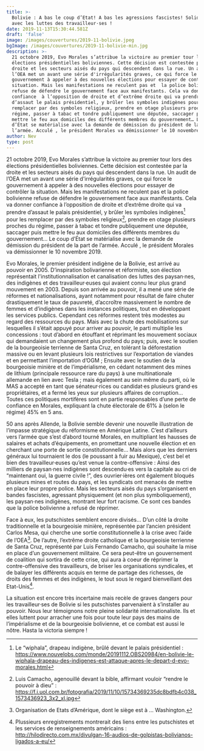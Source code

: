 ```yaml
---
title: >-
  Bolivie : A bas le coup d’Etat! A bas les agressions fascistes! Solidarité
  avec les luttes des travailleur·ses !
date: 2019-11-13T15:30:44.581Z
draft: 'false'
image: /images/couvertures/2019-11-bolivie.jpeg
bgImage: /images/couvertures/2019-11-bolivie-min.jpg
description: >-
  21 octobre 2019, Evo Morales s’attribue la victoire au premier tour lors des
  élections présidentielles boliviennes. Cette décision est contestée par la
  droite et les secteurs aisés du pays qui descendent dans la rue. Un audit de
  l’OEA met un avant une série d'irrégularités graves, ce qui force le
  gouvernement à appeler à des nouvelles élections pour essayer de contrôler la
  situation. Mais les manifestations ne reculent pas et  la police bolivienne
  refuse de défendre le gouvernement face aux manifestants. Cela va donner
  confiance  à l’opposition de droite et d’extrême droite qui va prendre
  d’assaut le palais présidentiel, y brûler les symboles indigènes pour les
  remplacer par des symboles religieux, prendre en otage plusieurs proches du
  régime, passer à tabac et tondre publiquement une députée, saccager puis
  mettre le feu aux domiciles des différents membres du gouvernement… Le coup
  d’État se matérialise avec la demande de démission du président de la part de
  l’armée. Acculé , le président Morales va démissionner le 10 novembre 2019.
author: Nev
type: post
---
```

21 octobre 2019, Evo Morales s’attribue la victoire au premier tour lors des élections présidentielles boliviennes. Cette décision est contestée par la droite et les secteurs aisés du pays qui descendent dans la rue. Un audit de l’OEA met un avant une série d'irrégularités graves, ce qui force le gouvernement à appeler à des nouvelles élections pour essayer de contrôler la situation. Mais les manifestations ne reculent pas et  la police bolivienne refuse de défendre le gouvernement face aux manifestants. Cela va donner confiance  à l’opposition de droite et d’extrême droite qui va prendre d’assaut le palais présidentiel, y brûler les symboles indigènes[^1] pour les remplacer par des symboles religieux[^2], prendre en otage plusieurs proches du régime, passer à tabac et tondre publiquement une députée, saccager puis mettre le feu aux domiciles des différents membres du gouvernement… Le coup d’État se matérialise avec la demande de démission du président de la part de l’armée. Acculé , le président Morales va démissionner le 10 novembre 2019.

Evo Morales, le premier président indigène de la Bolivie, est arrivé au pouvoir en 2005. D’inspiration bolivarienne et réformiste, son élection représentait l'institutionnalisation et canalisation des luttes des paysan·nes, des indigènes et des travailleur·euses qui avaient connu leur plus grand mouvement en 2003. Depuis son arrivée au pouvoir, il a mené une série de réformes et nationalisations, ayant notamment pour résultat de faire chuter drastiquement le taux de pauvreté, d’accroître massivement le nombre de femmes et d’indigènes dans les instances politiques, tout en développant les services publics. Cependant ces réformes restent très modestes au regard des ressources du pays.  Mais avec la chute des mobilisations sur lesquelles il s’était appuyé pour arriver au pouvoir,  le parti multiplie les concessions : tout d’abord en étouffant et réprimant les mouvement sociaux qui demandaient un changement plus profond du pays; puis, avec le soutien de la bourgeoisie terrienne de Santa Cruz, en tolérant la déforestation massive ou en levant plusieurs lois restrictives sur l’exportation de viandes et en permettant l’importation d’OGM ; Ensuite avec le soutien de la bourgeoisie minière et de l’impérialisme, en cédant notamment des mines de lithium (principale ressource rare du pays) à une multinationale allemande en lien avec Tesla ; mais également au sein même du parti, où le MAS a accepté en tant que sénateur·rices ou candidat·es plusieurs grand·es propriétaires, et a fermé les yeux sur plusieurs affaires de corruption… Toutes ces politiques mortifères sont en partie responsables d’une perte de confiance en Morales, expliquant la chute électorale de 61% à (selon le régime) 45% en 5 ans. 

50 ans après Allende, la Bolivie semble devenir une nouvelle illustration de l’impasse stratégique du réformisme en Amérique Latine. C’est d’ailleurs vers l’armée que s’est d’abord tourné Morales, en multipliant les hausses de salaires et achats d’équipements, en promettant une nouvelle élection et en cherchant une porte de sortie constitutionnelle… Mais alors que les derniers généraux lui tournaient le dos (le poussant à fuir au Mexique), c’est bel et bien des travailleur·euses qu’est venue la contre-offensive : Ainsi des milliers de paysan·nes indigènes sont descendu·es vers la capitale au cri de “maintenant oui, la guerre civile !”, des ouvrier·ières ont également bloqués plusieurs mines et routes du pays, et les syndicats ont menacés de mettre en place leur propre police. Mais les secteurs aisés du pays s’organisent en bandes fascistes, agressant physiquement (et non plus symboliquement), les paysan·nes indigènes, montrant leur fort racisme. Ce sont ces bandes que la police bolivienne a refusé de réprimer.

Face à eux, les putschistes semblent encore divisés… D’un côté la droite traditionnelle et la bourgeoisie minière, représentée par l’ancien président Carlos Mesa, qui cherche une sortie constitutionnelle à la crise avec l’aide de l’OEA[^3]. De l’autre, l’extrême droite catholique et la bourgeoisie terrienne de Santa Cruz, représenté par Luis Fernando Camacho, qui souhaite la mise en place d’un gouvernement militaire. Ce sera peut-être un gouvernement de coalition qui sortira de cette crise, qui aura à coeur de réprimer la contre-offensive des travailleurs, de briser les organisations syndicales, et de balayer les différents acquis en terme de partage des richesses, de droits des femmes et des indigènes, le tout sous le regard bienveillant des Etat-Unis[^4].

La situation est encore très incertaine mais recèle de graves dangers pour les travailleur·ses de Bolivie si les putschistes parvenaient à s’installer au pouvoir. Nous leur témoignons notre pleine solidarité internationaliste. Ils et elles luttent pour arracher une fois pour toute leur pays des mains de l’impérialisme et de la bourgeoisie bolivienne, et ce combat est aussi le nôtre. Hasta la victoria siempre !

[^1]: Le “wiphala”, drapeau indigène, brûlé devant le palais présidentiel : https://www.nouvelobs.com/monde/20191112.OBS20984/en-bolivie-le-wiphala-drapeau-des-indigenes-est-attaque-apres-le-depart-d-evo-morales.html

[^2]: Luis Camacho, agenouillé devant la bible, affirmant vouloir “rendre le pouvoir à dieu” : https://f.i.uol.com.br/fotografia/2019/11/10/15734369235dc8bdfb4c038_1573436923_3x2_xl.jpg

[^3]: Organisation de Etats d’Amérique, dont le siège est à … Washington.

[^4]: Plussieurs enregistrements montrerait des liens entre les putschistes et les services de renseignements américains : http://hilodirecto.com.mx/divulgan-16-audios-de-golpistas-bolivianos-ligados-a-eu/
